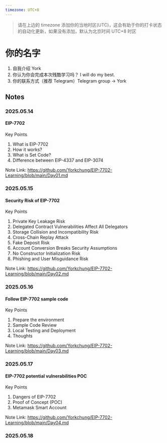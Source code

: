 ```yaml
---
timezone: UTC+8
---
```


> 请在上边的 timezone 添加你的当地时区(UTC)，这会有助于你的打卡状态的自动化更新，如果没有添加，默认为北京时间 UTC+8 时区


# 你的名字

1. 自我介绍 York
2. 你认为你会完成本次残酷学习吗？ I will do my best.
3. 你的联系方式（推荐 Telegram）Telegram group -> York

## Notes

<!-- Content_START -->

### 2025.05.14
#### EIP-7702
Key Points
1. What is EIP-7702
2. How it works?
3. What is Set Code?
4. Difference between EIP-4337 and EIP-3074

Note Link: https://github.com/Yorkchung/EIP-7702-Learning/blob/main/Day01.md

### 2025.05.15
#### Security Risk of EIP-7702
Key Points
1. Private Key Leakage Risk
2. Delegated Contract Vulnerabilities Affect All Delegators
3. Storage Collision and Incompatibility Risk
4. Cross-Chain Replay Attack
5. Fake Deposit Risk
6. Account Conversion Breaks Security Assumptions
7. No Constructor Initialization Risk
8. Phishing and User Misguidance Risk

Note Link: https://github.com/Yorkchung/EIP-7702-Learning/blob/main/Day02.md


### 2025.05.16
#### Follow EIP-7702 sample code
Key Points
1. Prepare the environment
2. Sample Code Review
3. Local Testing and Deployment
4. Thoughts

Note Link: https://github.com/Yorkchung/EIP-7702-Learning/blob/main/Day03.md

### 2025.05.17
#### EIP-7702 potential vulnerabilities POC
Key Points
1. Dangers of EIP-7702
2. Proof of Concept (POC)
3. Metamask Smart Account

Note Link: https://github.com/Yorkchung/EIP-7702-Learning/blob/main/Day04.md

### 2025.05.18





<!-- Content_END -->
